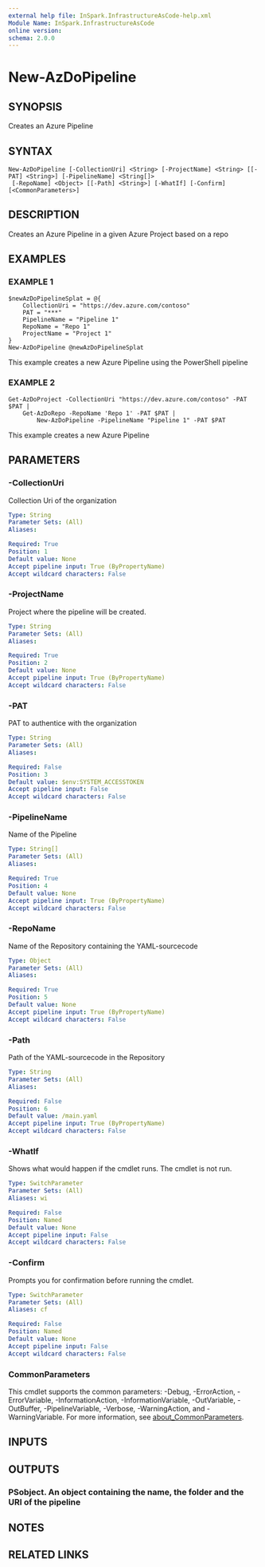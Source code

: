 ```yaml
---
external help file: InSpark.InfrastructureAsCode-help.xml
Module Name: InSpark.InfrastructureAsCode
online version:
schema: 2.0.0
---
```


# New-AzDoPipeline

## SYNOPSIS
Creates an Azure Pipeline

## SYNTAX

```
New-AzDoPipeline [-CollectionUri] <String> [-ProjectName] <String> [[-PAT] <String>] [-PipelineName] <String[]>
 [-RepoName] <Object> [[-Path] <String>] [-WhatIf] [-Confirm] [<CommonParameters>]
```

## DESCRIPTION
Creates an Azure Pipeline in a given Azure Project based on a repo

## EXAMPLES

### EXAMPLE 1
```
$newAzDoPipelineSplat = @{
    CollectionUri = "https://dev.azure.com/contoso"
    PAT = "***"
    PipelineName = "Pipeline 1"
    RepoName = "Repo 1"
    ProjectName = "Project 1"
}
New-AzDoPipeline @newAzDoPipelineSplat
```

This example creates a new Azure Pipeline using the PowerShell pipeline

### EXAMPLE 2
```
Get-AzDoProject -CollectionUri "https://dev.azure.com/contoso" -PAT $PAT | 
    Get-AzDoRepo -RepoName 'Repo 1' -PAT $PAT |
        New-AzDoPipeline -PipelineName "Pipeline 1" -PAT $PAT
```

This example creates a new Azure Pipeline

## PARAMETERS

### -CollectionUri
Collection Uri of the organization

```yaml
Type: String
Parameter Sets: (All)
Aliases:

Required: True
Position: 1
Default value: None
Accept pipeline input: True (ByPropertyName)
Accept wildcard characters: False
```

### -ProjectName
Project where the pipeline will be created.

```yaml
Type: String
Parameter Sets: (All)
Aliases:

Required: True
Position: 2
Default value: None
Accept pipeline input: True (ByPropertyName)
Accept wildcard characters: False
```

### -PAT
PAT to authentice with the organization

```yaml
Type: String
Parameter Sets: (All)
Aliases:

Required: False
Position: 3
Default value: $env:SYSTEM_ACCESSTOKEN
Accept pipeline input: False
Accept wildcard characters: False
```

### -PipelineName
Name of the Pipeline

```yaml
Type: String[]
Parameter Sets: (All)
Aliases:

Required: True
Position: 4
Default value: None
Accept pipeline input: True (ByPropertyName)
Accept wildcard characters: False
```

### -RepoName
Name of the Repository containing the YAML-sourcecode

```yaml
Type: Object
Parameter Sets: (All)
Aliases:

Required: True
Position: 5
Default value: None
Accept pipeline input: True (ByPropertyName)
Accept wildcard characters: False
```

### -Path
Path of the YAML-sourcecode in the Repository

```yaml
Type: String
Parameter Sets: (All)
Aliases:

Required: False
Position: 6
Default value: /main.yaml
Accept pipeline input: True (ByPropertyName)
Accept wildcard characters: False
```

### -WhatIf
Shows what would happen if the cmdlet runs.
The cmdlet is not run.

```yaml
Type: SwitchParameter
Parameter Sets: (All)
Aliases: wi

Required: False
Position: Named
Default value: None
Accept pipeline input: False
Accept wildcard characters: False
```

### -Confirm
Prompts you for confirmation before running the cmdlet.

```yaml
Type: SwitchParameter
Parameter Sets: (All)
Aliases: cf

Required: False
Position: Named
Default value: None
Accept pipeline input: False
Accept wildcard characters: False
```

### CommonParameters
This cmdlet supports the common parameters: -Debug, -ErrorAction, -ErrorVariable, -InformationAction, -InformationVariable, -OutVariable, -OutBuffer, -PipelineVariable, -Verbose, -WarningAction, and -WarningVariable. For more information, see [about_CommonParameters](http://go.microsoft.com/fwlink/?LinkID=113216).

## INPUTS

## OUTPUTS

### PSobject. An object containing the name, the folder and the URI of the pipeline
## NOTES

## RELATED LINKS
